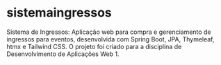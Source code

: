 # sistemaingressos

Sistema de Ingressos: Aplicação web para compra e gerenciamento de ingressos para eventos, desenvolvida com Spring Boot, JPA, Thymeleaf, htmx e Tailwind CSS. O projeto foi criado para a disciplina de Desenvolvimento de Aplicações Web 1.
